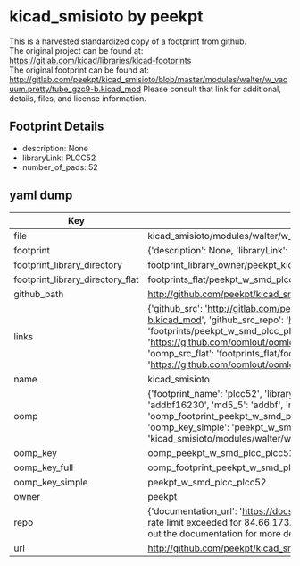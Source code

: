 # kicad_smisioto by peekpt  
This is a harvested standardized copy of a footprint from github.  
The original project can be found at:  
https://gitlab.com/kicad/libraries/kicad-footprints  
The original footprint can be found at:
http://gitlab.com/peekpt/kicad_smisioto/blob/master/modules/walter/w_vacuum.pretty/tube_gzc9-b.kicad_mod
Please consult that link for additional, details, files, and license information.  
## Footprint Details
* description: None  
* libraryLink: PLCC52  
* number_of_pads: 52  
## yaml dump  
| Key | Value |  
| --- | --- |  
| file | kicad_smisioto/modules/walter/w_smd_plcc.pretty/PLCC52.kicad_mod |  
| footprint | {'description': None, 'libraryLink': 'PLCC52', 'number_of_pads': 52} |  
| footprint_library_directory | footprint_library_owner/peekpt_kicad_smisioto |  
| footprint_library_directory_flat | footprints_flat/peekpt_w_smd_plcc_plcc52/working |  
| github_path | http://github.com/peekpt/kicad_smisioto/blob/master/modules/walter/w_smd_plcc.pretty/PLCC52.kicad_mod |  
| links | {'github_src': 'http://gitlab.com/peekpt/kicad_smisioto/blob/master/modules/walter/w_vacuum.pretty/tube_gzc9-b.kicad_mod', 'github_src_repo': 'https://gitlab.com/kicad/libraries/kicad-footprints', 'oomp_bot': 'footprints/peekpt_w_smd_plcc_plcc52/working', 'oomp_bot_github': 'https://github.com/oomlout/oomlout_oomp_footprint_bot/tree/main/footprints/peekpt_w_smd_plcc_plcc52/working', 'oomp_src_flat': 'footprints_flat/footprints_flat/peekpt_w_smd_plcc_plcc52/working', 'oomp_src_flat_github': 'https://github.com/oomlout/oomlout_oomp_footprint_src/tree/main/footprints_flat/peekpt_w_smd_plcc_plcc52/working'} |  
| name | kicad_smisioto |  
| oomp | {'footprint_name': 'plcc52', 'library_name': 'w_smd_plcc', 'md5': 'addbf162305974b2bfe354c1db61b5f1', 'md5_10': 'addbf16230', 'md5_5': 'addbf', 'md5_6': 'addbf1', 'oomp_key': 'oomp_peekpt_w_smd_plcc_plcc52', 'oomp_key_extra': 'oomp_footprint_peekpt_w_smd_plcc_plcc52', 'oomp_key_full': 'oomp_footprint_peekpt_w_smd_plcc_plcc52_addbf1', 'oomp_key_simple': 'peekpt_w_smd_plcc_plcc52', 'original_filename': 'kicad_smisioto/modules/walter/w_smd_plcc.pretty/PLCC52.kicad_mod', 'owner_name': 'peekpt'} |  
| oomp_key | oomp_peekpt_w_smd_plcc_plcc52 |  
| oomp_key_full | oomp_footprint_peekpt_w_smd_plcc_plcc52 |  
| oomp_key_simple | peekpt_w_smd_plcc_plcc52 |  
| owner | peekpt |  
| repo | {'documentation_url': 'https://docs.github.com/rest/overview/resources-in-the-rest-api#rate-limiting', 'message': "API rate limit exceeded for 84.66.173.59. (But here's the good news: Authenticated requests get a higher rate limit. Check out the documentation for more details.)"} |  
| url | http://github.com/peekpt/kicad_smisioto |  

